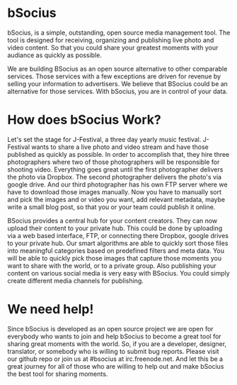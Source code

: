 # bSocius

bSocius, is a simple, outstanding, open source media management tool. The tool is designed for receiving, organizing and publishing live photo and video content. So that you could share your greatest moments with your audiance as quickly as possible.

We are building BSocius as an open source alternative to other comparable services. Those services with a few exceptions are driven for revenue by selling your information to advertisers. We believe that BSocius could be an alternative for those services. With bSocius, you are in control of your data. 

# How does bSocius Work?

Let's set the stage for J-Festival, a three day yearly music festival. J-Festival wants to share a live photo and video stream and have those published as quickly as possible. In order to accomplish that, they hire three photographers where two of those photographers will be responsible for shooting video. Everything goes great until the first photographer delivers the photo via Dropbox. The second photographer delivers the photo's via google drive. And our third photographer has his own FTP server where we have to download those images manually. Now you have to manually sort and pick the images and or video you want, add relevant metadata, maybe write a small blog post, so that you or your team could publish it online.

BSocius provides a central hub for your content creators. They can now upload their content to your private hub. This could be done by uploading via a web based interface, FTP, or connecting there Dropbox, google drives to your private hub. Our smart algorithms are able to quickly sort those files into meaningful categories based on predefined filters and meta data. You will be able to quickly pick those images that capture those moments you want to share with the world, or to a private group. Also publishing your content on various social media is very easy with BSocius. You could simply create different media channels for publishing.

# We need help!

Since bSocius is developed as an open source project we are open for everybody who wants to join and help bSocius to become a great tool for sharing great moments with the world. So, if you are a developer, designer, translator, or somebody who is willing to submit bug reports. Please visit our github repo or join us at #bsocius at irc.freenode.net. And let this be a great journey for all of those who are willing to help out and make bSocius the best tool for sharing moments.
